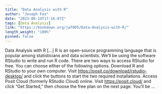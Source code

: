 ```yaml
---
title: "Data Analysis with R"
author: "Joseph Fox"
date: "2023-09-14T17:16:07Z"
tags: [Data Analysis]
link: "https://bookdown.org/jaf005/Data-Analysis-with-R/"
length_weight: "100%"
pinned: false
---
```


Data Analysis with R [...] R is an open-source programming language that is popular among statisticians and data scientists. We’ll be using the software RStudio to write and run R code. There are two ways to access RStudio for free. You can choose either of the following options. Download R and RStudio to your own computer. Visit https://posit.co/download/rstudio-desktop/ and click the buttons to start the two required installations. Access Posit Cloud (formerly RStudio Cloud) online. Visit https://posit.cloud/ and click “Get Started,” then choose the free plan on the next page. You’ll be ...
